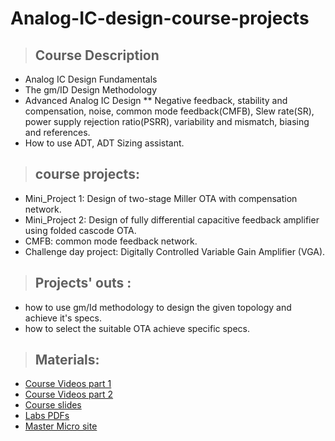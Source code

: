 # Analog-IC-design-course-projects

> ## Course Description
* Analog IC Design Fundamentals
* The gm/ID Design Methodology
* Advanced Analog IC Design
** Negative feedback, stability and compensation, noise, common mode feedback(CMFB), Slew rate(SR), power supply rejection ratio(PSRR), variability and mismatch, biasing and references.
* How to use ADT, ADT Sizing assistant.

>## course projects:
   * Mini_Project 1: Design of two-stage Miller OTA with compensation network.
   * Mini_Project 2: Design of fully differential capacitive feedback amplifier using folded cascode OTA.
   * CMFB: common mode feedback network. 
   * Challenge day project: Digitally Controlled Variable Gain Amplifier (VGA).
>## Projects' outs : 
   * how to use gm/Id methodology to design the given topology and achieve it's specs.
   * how to select the suitable OTA achieve specific specs. 

> ## Materials:
   *  [Course Videos part 1](https://youtube.com/playlist?list=PLMSBalys69yzp1vrmnYAmpRFiptbuGuaj)
   *  [Course Videos part 2](https://youtube.com/playlist?list=PLMSBalys69yxQrKE_46AYuFkthIBh-WVJ)
   *  [Course slides](https://drive.google.com/folderview?id=1OWcbg8f48_ilr8jptdFEA3nbNeQyD0Hi)
   *  [Labs PDFs](https://drive.google.com/folderview?id=1bVQrHuBM_Zyx9GM0jdYwGqFmFIBjb9Fk)
   *  [Master Micro site](https://www.master-micro.com/home)

